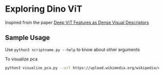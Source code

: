 # Exploring Dino ViT

Inspired from the paper [Deep ViT Features as Dense Visual Descriptors](https://arxiv.org/abs/2112.05814)

## Sample Usage

Use `python3 scriptname.py --help` to know about other arguments

To visualize pca

```bash
python3 visualize_pca.py --url https://upload.wikimedia.org/wikipedia/en/7/7d/Lenna_%28test_image%29.png
```
